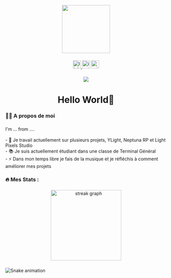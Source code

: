 <br clear="both">

<div align="center">
  <img height="150" src="https://media.discordapp.net/attachments/1185269154933117018/1211322474600333432/IMG_20230627_150923_583.jpg?ex=65edc6f7&is=65db51f7&hm=4d55eeca63e274be4d636abf1aa94dad232b0ed7db51fcb55c275d268e5dd4a4&=&format=webp&width=428&height=428"  />
</div>

###

<div align="center">
  <a href="https://www.linkedin.com/in/zolt%C3%A1n-vanel-a81aa5218/" target="_blank">
    <img src="https://img.shields.io/static/v1?message=LinkedIn&logo=linkedin&label=&color=0077B5&logoColor=white&labelColor=&style=for-the-badge" height="25" alt="linkedin logo"  />
  </a>
  <img src="https://img.shields.io/static/v1?message=Instagram&logo=instagram&label=&color=E4405F&logoColor=white&labelColor=&style=for-the-badge" height="25" alt="instagram logo"  />
  <img src="https://img.shields.io/static/v1?message=Outlook&logo=microsoft-outlook&label=&color=0078D4&logoColor=white&labelColor=&style=for-the-badge" height="25" alt="microsoft-outlook logo"  />
</div>

###

<div align="center">
  <img src="https://profile-counter.glitch.me/Zoltan-V/count.svg?"  />
</div>

###

<h1 align="center">Hello World👋</h1>

###

<h3 align="left">👩‍💻  A propos de moi</h3>

###

<p align="left">I'm ... from ....<br><br>- 🔭 Je travail actuellement sur plusieurs projets, YLight, Neptuna RP et Light Pixels Studio<br>- 📚 Je suis actuellement étudiant dans une classe de Terminal Général<br>- ⚡ Dans mon temps libre je fais de la musique et je réfléchis à comment améliorer mes projets</p>

###

<h3 align="left"></h3>

###

<div align="left">
</div>

###

<h3 align="left">🔥   Mes Stats :</h3>

###

<div align="center">
  <img src="https://streak-stats.demolab.com?user=Zoltan-V&locale=en&mode=daily&theme=dark&hide_border=false&border_radius=5&order=3" height="220" alt="streak graph"  />
</div>

###

<img src="https://raw.githubusercontent.com/Zoltan-V/Zoltan-V/output/snake.svg" alt="Snake animation" />

###
